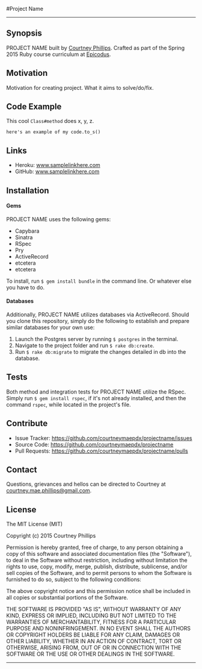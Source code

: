 #Project Name

---

## Synopsis

PROJECT NAME built by [Courtney Phillips](https://github.com/courtneymaepdx).  Crafted as part of the Spring 2015 Ruby course curriculum at [Epicodus](https://www.epicodus.com/).

## Motivation

Motivation for creating project. What it aims to solve/do/fix. 

## Code Example

This cool `Class#method` does x, y, z.

  ``here's an example of my code.to_s()``
  
## Links

  - Heroku: www.samplelinkhere.com
  - GitHub: www.samplelinkhere.com

## Installation

#### Gems

PROJECT NAME uses the following gems:

  - Capybara
  - Sinatra
  - RSpec
  - Pry
  - ActiveRecord
  - etcetera
  - etcetera

To install, run `$ gem install bundle` in the command line. Or whatever else you have to do. 

#### Databases

Additionally, PROJECT NAME utilizes databases via ActiveRecord. Should you clone this repository, simply do the following to establish and prepare similar databases for your own use:

1. Launch the Postgres server by running `$ postgres` in the terminal.
2. Navigate to the project folder and run `$ rake db:create`.
3. Run `$ rake db:migrate` to migrate the changes detailed in db into the database.

## Tests

Both method and integration tests for PROJECT NAME utilize the RSpec. Simply run `$ gem install rspec`, if it's not already installed, and then the command `rspec`, while located in the project's file.

## Contribute

  - Issue Tracker: https://github.com/courtneymaepdx/projectname/issues
  - Source Code: https://github.com/courtneymaepdx/projectname
  - Pull Requests: https://github.com/courtneymaepdx/projectname/pulls

## Contact

Questions, grievances and hellos can be directed to Courtney at <courtney.mae.phillips@gmail.com>.

## License

The MIT License (MIT)

Copyright (c) 2015 Courtney Phillips

Permission is hereby granted, free of charge, to any person obtaining a copy
of this software and associated documentation files (the "Software"), to deal
in the Software without restriction, including without limitation the rights
to use, copy, modify, merge, publish, distribute, sublicense, and/or sell
copies of the Software, and to permit persons to whom the Software is
furnished to do so, subject to the following conditions:

The above copyright notice and this permission notice shall be included in
all copies or substantial portions of the Software.

THE SOFTWARE IS PROVIDED "AS IS", WITHOUT WARRANTY OF ANY KIND, EXPRESS OR
IMPLIED, INCLUDING BUT NOT LIMITED TO THE WARRANTIES OF MERCHANTABILITY,
FITNESS FOR A PARTICULAR PURPOSE AND NONINFRINGEMENT. IN NO EVENT SHALL THE
AUTHORS OR COPYRIGHT HOLDERS BE LIABLE FOR ANY CLAIM, DAMAGES OR OTHER
LIABILITY, WHETHER IN AN ACTION OF CONTRACT, TORT OR OTHERWISE, ARISING FROM,
OUT OF OR IN CONNECTION WITH THE SOFTWARE OR THE USE OR OTHER DEALINGS IN
THE SOFTWARE.

---

